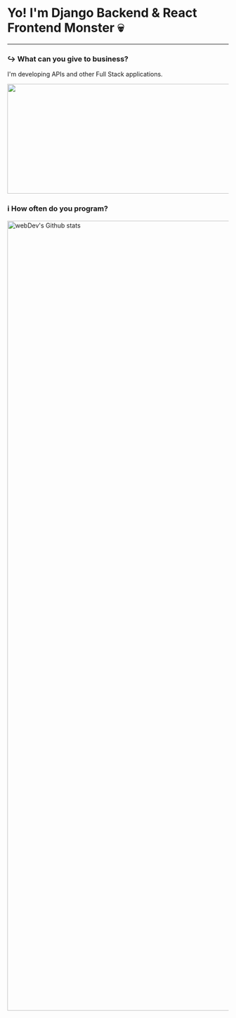 
# Yo! I'm Django Backend & React Frontend Monster 💀

---

### ↪️ What can you give to business?
I'm developing APIs and other Full Stack applications.
<p align="center">
 <img height="250" width="1800" src="https://www.icegif.com/wp-content/uploads/2023/06/icegif-303.gif" alt="meme"/>
</p>

### ℹ How often do you program?
<img align="left" width="1800" src="http://github-readme-streak-stats.herokuapp.com?user=giorka&theme=dark&background=000000" alt="webDev's Github stats" />
